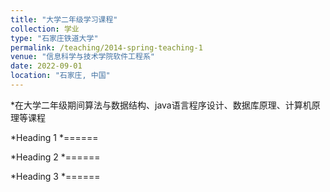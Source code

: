 ```yaml
---
title: "大学二年级学习课程"
collection: 学业
type: "石家庄铁道大学"
permalink: /teaching/2014-spring-teaching-1
venue: "信息科学与技术学院软件工程系"
date: 2022-09-01
location: "石家庄, 中国"
---
```


*在大学二年级期间算法与数据结构、java语言程序设计、数据库原理、计算机原理等课程

*Heading 1
*======

*Heading 2
*======

*Heading 3
*======
